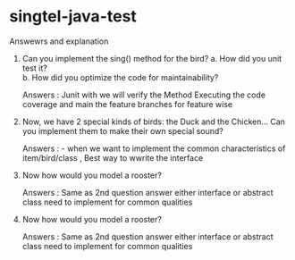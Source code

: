 # singtel-java-test

Answewrs and explanation

1. Can you implement the sing() method for the bird?
	a. How did you unit test it?       
	b. How did you optimize the code for maintainability? 
	
	Answers : 
	 Junit with we will verify the Method Executing the
	 code coverage and main the feature branches  for feature wise
	
2. Now, we have 2 special kinds of birds: the Duck and the Chicken... Can you implement them to make their own special sound?

	Answers : 
		 - when we  want to implement the  common characteristics of item/bird/class , Best way to wwrite the interface   

3. Now how would you model a rooster?

	 Answers :  Same as 2nd question answer either interface or abstract class need to implement for common qualities
	 
	 
3. Now how would you model a rooster?

	 Answers :  Same as 2nd question answer either interface or abstract class need to implement for common qualities
		  
		  
